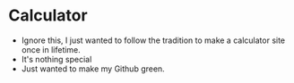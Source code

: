 # Calculator
- Ignore this, I just wanted to follow the tradition to make a calculator site once in lifetime.
- It's nothing special
- Just wanted to make my Github green.